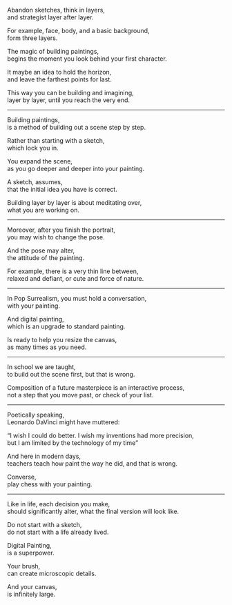 Abandon sketches, think in layers,\
and strategist layer after layer.

For example, face, body, and a basic background,\
form three layers.

The magic of building paintings,\
begins the moment you look behind your first character.

It maybe an idea to hold the horizon,\
and leave the farthest points for last.

This way you can be building and imagining,\
layer by layer, until you reach the very end.

---

Building paintings,\
is a method of building out a scene step by step.

Rather than starting with a sketch,\
which lock you in.

You expand the scene,\
as you go deeper and deeper into your painting.

A sketch, assumes,\
that the initial idea you have is correct.

Building layer by layer is about meditating over,\
what you are working on.

---

Moreover, after you finish the portrait,\
you may wish to change the pose.

And the pose may alter,\
the attitude of the painting.

For example, there is a very thin line between,\
relaxed and defiant, or cute and force of nature.

---

In Pop Surrealism, you must hold a conversation,\
with your painting.

And digital painting,\
which is an upgrade to standard painting.

Is ready to help you resize the canvas,\
as many times as you need.

---

In school we are taught,\
to build out the scene first, but that is wrong.

Composition of a future masterpiece is an interactive process,\
not a step that you move past, or check of your list.

---

Poetically speaking,\
Leonardo DaVinci might have muttered:

“I wish I could do better. I wish my inventions had more precision,\
but I am limited by the technology of my time”

And here in modern days,\
teachers teach how paint the way he did, and that is wrong.

Converse,\
play chess with your painting.

---

Like in life, each decision you make,\
should significantly alter, what the final version will look like.

Do not start with a sketch,\
do not start with a life already lived.

Digital Painting,\
is a superpower.

Your brush,\
can create microscopic details.

And your canvas,\
is infinitely large.
